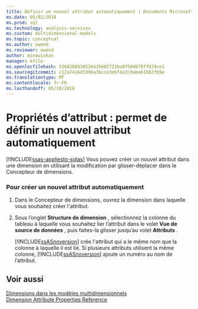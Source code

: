 ```yaml
---
title: Définir un nouvel attribut automatiquement | Documents Microsoft
ms.date: 05/02/2018
ms.prod: sql
ms.technology: analysis-services
ms.custom: multidimensional-models
ms.topic: conceptual
ms.author: owend
ms.reviewer: owend
author: minewiskan
manager: kfile
ms.openlocfilehash: 5368288930526435682723ba8f50d878ff029ce1
ms.sourcegitcommit: c12a7416d1996a3bcce3ebf4a3c9abe61b02fb9e
ms.translationtype: MT
ms.contentlocale: fr-FR
ms.lasthandoff: 05/10/2018
---
```

# <a name="attribute-properties---define-a-new-attribute-automatically"></a>Propriétés d’attribut : permet de définir un nouvel attribut automatiquement
[!INCLUDE[ssas-appliesto-sqlas](../../includes/ssas-appliesto-sqlas.md)]
  Vous pouvez créer un nouvel attribut dans une dimension en utilisant la modification par glisser-déplacer dans le Concepteur de dimensions.  
  
### <a name="to-create-a-new-attribute-automatically"></a>Pour créer un nouvel attribut automatiquement  
  
1.  Dans le Concepteur de dimensions, ouvrez la dimension dans laquelle vous souhaitez créer l'attribut.  
  
2.  Sous l’onglet **Structure de dimension** , sélectionnez la colonne du tableau à laquelle vous souhaitez lier l’attribut dans le volet **Vue de source de données** , puis faites-la glisser jusqu’au volet **Attributs** .  
  
     [!INCLUDE[ssASnoversion](../../includes/ssasnoversion-md.md)] crée l'attribut qui a le même nom que la colonne à laquelle il est lié. Si plusieurs attributs utilisent la même colonne, [!INCLUDE[ssASnoversion](../../includes/ssasnoversion-md.md)] ajoute un numéro au nom de l’attribut.  
  
## <a name="see-also"></a>Voir aussi  
 [Dimensions dans les modèles multidimensionnels](../../analysis-services/multidimensional-models/dimensions-in-multidimensional-models.md)   
 [Dimension Attribute Properties Reference](../../analysis-services/multidimensional-models/dimension-attribute-properties-reference.md)  
  
  
